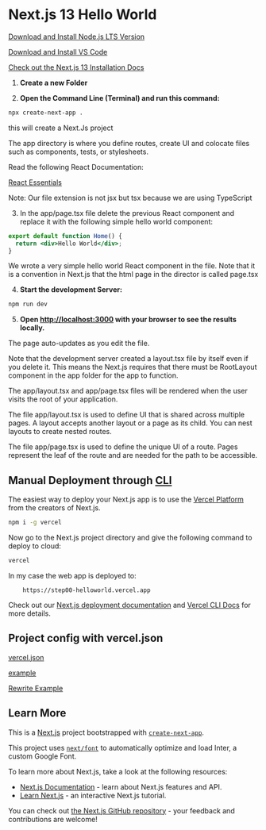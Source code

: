 # Next.js 13 Hello World

[Download and Install Node.js LTS Version](https://nodejs.org/en/download/)

[Download and Install VS Code](https://code.visualstudio.com/download)

[Check out the Next.js 13 Installation Docs](https://nextjs.org/docs/getting-started/installation)

1. **Create a new Folder**

1. **Open the Command Line (Terminal) and run this command:**

```bash
npx create-next-app .
```

this will create a Next.Js project

The app directory is where you define routes, create UI and colocate files such as components, tests, or stylesheets.

Read the following React Documentation:

[React Essentials](https://nextjs.org/docs/getting-started/react-essentials)

Note: Our file extension is not jsx but tsx because we are using
TypeScript

3. In the app/page.tsx file delete the previous React component and replace it with the following simple hello world component:

```jsx
export default function Home() {
  return <div>Hello World</div>;
}
```

We wrote a very simple hello world React component in the file. Note that it is a convention in Next.js that the html page in the director is called page.tsx

4. **Start the development Server:**

```bash
npm run dev
```

5. **Open [http://localhost:3000](http://localhost:3000) with your browser to see the results locally.**

The page auto-updates as you edit the file.

Note that the development server created a layout.tsx file by itself even if you delete it. This means the Next.js requires that there must be RootLayout component in the app folder for the app to function.

The app/layout.tsx and app/page.tsx files will be rendered when the user visits the root of your application.

The file app/layout.tsx is used to define UI that is shared across multiple pages. A layout accepts another layout or a page as its child. You can nest layouts to create nested routes.

The file app/page.tsx is used to define the unique UI of a route. Pages represent the leaf of the route and are needed for the path to be accessible.

## Manual Deployment through [CLI](https://vercel.com/cli)

The easiest way to deploy your Next.js app is to use the [Vercel Platform](https://vercel.com/new?utm_medium=default-template&filter=next.js&utm_source=create-next-app&utm_campaign=create-next-app-readme) from the creators of Next.js.

```bash
npm i -g vercel
```

Now go to the Next.js project directory and give the following command to deploy to cloud:

```bash
vercel
```

In my case the web app is deployed to:

        https://step00-helloworld.vercel.app

Check out our [Next.js deployment documentation](https://nextjs.org/docs/deployment) and [Vercel CLI Docs](https://vercel.com/docs/cli) for more details.

## Project config with vercel.json

[vercel.json](https://vercel.com/docs/project-configuration)

[example](https://github.com/grand-stack/grand-stack-starter/blob/master/vercel.json)

[Rewrite Example](https://stackoverflow.com/questions/73607646/problems-mounting-a-vercel-nextjs-project-as-a-subdirectory-of-a-different-verce)

## Learn More

This is a [Next.js](https://nextjs.org/) project bootstrapped with [`create-next-app`](https://github.com/vercel/next.js/tree/canary/packages/create-next-app).

This project uses [`next/font`](https://nextjs.org/docs/basic-features/font-optimization) to automatically optimize and load Inter, a custom Google Font.

To learn more about Next.js, take a look at the following resources:

- [Next.js Documentation](https://nextjs.org/docs) - learn about Next.js features and API.
- [Learn Next.js](https://nextjs.org/learn) - an interactive Next.js tutorial.

You can check out [the Next.js GitHub repository](https://github.com/vercel/next.js/) - your feedback and contributions are welcome!
